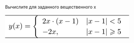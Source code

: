  Вычислите для заданного вещественного x

![Image](https://github.com/igordevM/Assembler-stuffs/blob/master/img/task2.png)
